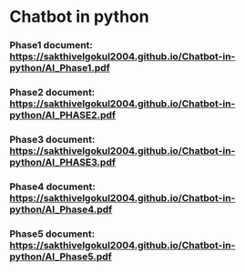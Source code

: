 # Chatbot in python 

### Phase1 document: https://sakthivelgokul2004.github.io/Chatbot-in-python/AI_Phase1.pdf

### Phase2 document: https://sakthivelgokul2004.github.io/Chatbot-in-python/AI_PHASE2.pdf

### Phase3 document: https://sakthivelgokul2004.github.io/Chatbot-in-python/AI_PHASE3.pdf

### Phase4 document: https://sakthivelgokul2004.github.io/Chatbot-in-python/AI_Phase4.pdf

### Phase5 document: https://sakthivelgokul2004.github.io/Chatbot-in-python/AI_Phase5.pdf

